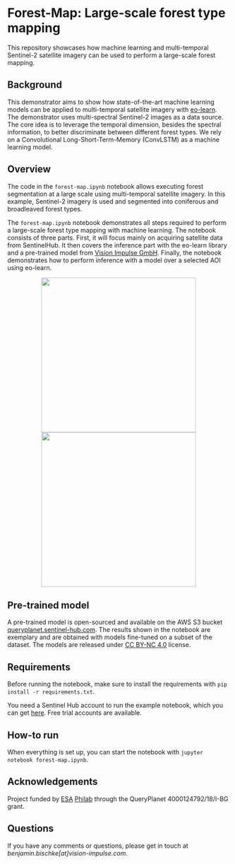 # Forest-Map: Large-scale forest type mapping

This repository showcases how machine learning and multi-temporal Sentinel-2 satellite imagery can be used to perform a large-scale forest mapping.

## Background

This demonstrator aims to show how state-of-the-art machine learning models can be applied to multi-temporal satellite imagery with [eo-learn](https://github.com/sentinel-hub/eo-learn). The demonstrator uses multi-spectral Sentinel-2 images as a data source. The core idea is to leverage the temporal dimension, besides the spectral information, to better discriminate between different forest types. We rely on a Convolutional Long-Short-Term-Memory (ConvLSTM) as a machine learning model.

## Overview

The code in the `forest-map.ipynb` notebook allows executing forest segmentation at a large scale using multi-temporal satellite imagery. In this example, Sentinel-2 imagery is used and segmented into coniferous and broadleaved forest types.

The `forest-map.ipynb` notebook demonstrates all steps required to perform a large-scale forest type mapping with machine learning. The notebook consists of three parts. First, it will focus mainly on acquiring satellite data from SentinelHub. It then covers the inference part with the eo-learn library and a pre-trained model from [Vision Impulse GmbH](https://www.vision-impulse.com/). Finally, the notebook demonstrates how to perform inference with a model over a selected AOI using eo-learn.

<p align="center">
<img height="350" src="./figs/example_aoi_s2.png" width="350"/>
<img height="350" src="./figs/example_aoi_prediction.png" width="350"/>
</p>


## Pre-trained model

A pre-trained model is open-sourced and available on the AWS S3 bucket [queryplanet.sentinel-hub.com](http://queryplanet.sentinel-hub.com/index.html). The results shown in the notebook are exemplary and are obtained with models fine-tuned on a subset of the dataset. The models are released under [CC BY-NC 4.0](https://creativecommons.org/licenses/by-nc/4.0/) license.

## Requirements

Before running the notebook, make sure to install the requirements with `pip install -r requirements.txt`.

You need a Sentinel Hub account to run the example notebook, which you can get [here](https://services.sentinel-hub.com/oauth/subscription). Free trial accounts are available.

## How-to run

When everything is set up, you can start the notebook with `jupyter notebook forest-map.ipynb`.

## Acknowledgements

Project funded by [ESA](https://www.esa.int/About_Us/ESRIN) [Philab](https://philab.phi.esa.int/) through the QueryPlanet 4000124792/18/I-BG grant.

## Questions

If you have any comments or questions, please get in touch at _benjamin.bischke[at]vision-impulse.com_.
